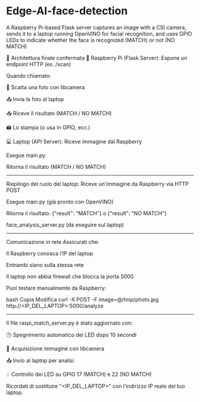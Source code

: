 # Edge-AI-face-detection
A Raspberry Pi-based Flask server captures an image with a CSI camera, sends it to a laptop running OpenVINO for facial recognition, and uses GPIO LEDs to indicate whether the face is recognized (MATCH) or not (NO MATCH)

🧠 Architettura finale confermata
🍓 Raspberry Pi (Flask Server):
Espone un endpoint HTTP (es. /scan)

Quando chiamato:

📸 Scatta una foto con libcamera

📤 Invia la foto al laptop

📥 Riceve il risultato (MATCH / NO MATCH)

🖨️ Lo stampa (o usa in GPIO, ecc.)

💻 Laptop (API Server):
Riceve immagine dal Raspberry

Esegue main.py

Ritorna il risultato (MATCH / NO MATCH)

______________________________________

Riepilogo del ruolo del laptop:
Riceve un'immagine da Raspberry via HTTP POST

Esegue main.py (già pronto con OpenVINO)

Ritorna il risultato: {"result": "MATCH"} o {"result": "NO MATCH"}

face_analysis_server.py (da eseguire sul laptop)

_______________________________________

Comunicazione in rete
Assicurati che:

Il Raspberry conosca l’IP del laptop

Entrambi siano sulla stessa rete

Il laptop non abbia firewall che blocca la porta 5000

Puoi testare manualmente da Raspberry:

bash
Copia
Modifica
curl -X POST -F image=@/tmp/photo.jpg http://<IP_DEL_LAPTOP>:5000/analyze

____________________________________________

Il file raspi_match_server.py è stato aggiornato con:

🕒 Spegnimento automatico dei LED dopo 10 secondi

📸 Acquisizione immagine con libcamera

📤 Invio al laptop per analisi

💡 Controllo dei LED su GPIO 17 (MATCH) e 22 (NO MATCH)

Ricordati di sostituire "<IP_DEL_LAPTOP>" con l’indirizzo IP reale del tuo laptop.
